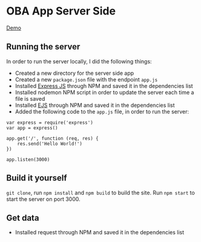 # OBA App Server Side

[Demo](http://33baba58.ngrok.io/)

## Running the server
In order to run the server locally, I did the following things:

* Created a new directory for the server side app
* Created a new `package.json` file with the endpoint `app.js`
* Installed [Express JS](https://expressjs.com/) through NPM and saved it in the dependencies list
* Installed nodemon NPM script in order to update the server each time a file is saved
* Installed [EJS](http://ejs.co/) through NPM and saved it in the dependencies list
* Added the following code to the `app.js` file, in order to run the server:
```
var express = require('express')
var app = express()

app.get('/', function (req, res) {
	res.send('Hello World!')
})

app.listen(3000)
```

## Build it yourself
`git clone`, run `npm install` and `npm build` to build the site.
Run `npm start` to start the server on port 3000.

## Get data

* Installed request through NPM and saved it in the dependencies list
